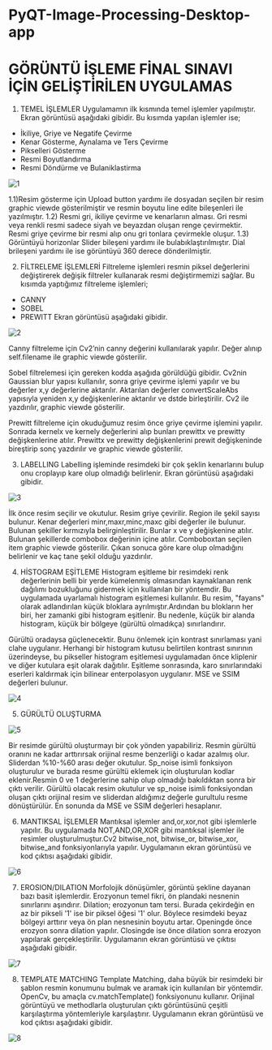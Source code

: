 # PyQT-Image-Processing-Desktop-app

# GÖRÜNTÜ İŞLEME FİNAL SINAVI İÇİN GELİŞTİRİLEN UYGULAMAS

1. TEMEL İŞLEMLER
Uygulamamın ilk kısmında temel işlemler yapılmıştır. Ekran görüntüsü aşağıdaki gibidir.
Bu kısımda yapılan işlemler ise;
- İkiliye, Griye ve Negatife Çevirme
- Kenar Gösterme, Aynalama ve Ters Çevirme
- Pikselleri Gösterme
- Resmi Boyutlandırma
- Resmi Döndürme ve Bulaniklastirma

![1](https://user-images.githubusercontent.com/8350817/42125898-0959f7fc-7c88-11e8-934b-7d61f5761f09.jpg)

1.1)Resim gösterme için Upload button yardımı ile dosyadan seçilen bir resim graphic viewde gösterilmiştir ve resmin boyutu line edite bileşenleri ile yazılmıştır.
1.2) Resmi gri, ikiliye çevirme ve kenarlarıın alması. Gri resmi veya renkli resmi sadece siyah ve beyazdan oluşan renge çevirmektir. Resmi griye çevirme bir resmi alıp onu gri tonlara çevirmekle oluşur.
1.3) Görüntüyü horizonlar Slider bileşeni yardımı ile bulabıklaştırılmıştır. Dial brileşeni yardımı ile ise görüntüyü 360 derece dönderilmiştir.

2. FİLTRELEME İŞLEMLERİ
Filtreleme işlemleri resmin piksel değerlerini değiştirerek değişik filtreler kullanarak resmi değiştirmemizi sağlar. Bu kısımda yaptığımız filtreleme işlemleri;
- CANNY
- SOBEL
- PREWITT
Ekran görüntüsü aşağıdaki gibidir.

![2](https://user-images.githubusercontent.com/8350817/42125899-098127d2-7c88-11e8-90c3-3fe5109cde63.jpg)

Canny filtreleme için Cv2’nin canny değerini kullanılarak yapılır. Değer alınıp self.filename ile graphic viewde gösterilir.

Sobel filtrelemesi için gereken kodda aşağıda görüldüğü gibidir. Cv2nin Gaussian blur yapısı kullanılır, sonra griye çevirme işlemi yapılır ve bu değerler x,y değerlerine aktarılır. Aktarılan değerler convertScaleAbs yapısıyla yeniden x,y değişkenlerine aktarılır ve dstde birleştirilir. Cv2 ile yazdırılır, graphic viewde gösterilir.

Prewitt filtreleme için okuduğumuz resim önce griye çevirme işlemini yapılır. Sonrada kernelx ve kernely değerlerini alıp bunları prewittx ve prewitty değişkenlerine atılır. Prewittx ve prewitty değişkenlerini prewit değişkeninde bireştirip sonç yazdırılır ve graphic viewde gösterilir.  

3. LABELLING
Labelling işleminde resimdeki bir çok şeklin kenarlarını bulup onu croplayıp kare olup olmadığı belirlenir. Ekran görüntüsü aşağıdaki gibidir.

![3](https://user-images.githubusercontent.com/8350817/42125900-09ac219e-7c88-11e8-896e-3e27e6a0f22d.jpg)

İlk önce resim seçilir ve okutulur. Resim griye çevirilir. Region ile şekil sayısı bulunur. Kenar değerleri minr,maxr,minc,maxc gibi değerler ile bulunur. Bulunan şekiller kırmızıyla belirginleştirilir. Bunlar x ve y değişkenine atılır. Bulunan şekillerde combobox değerinin içine atılır. Comboboxtan seçilen item graphic viewde gösterilir. Çıkan sonuca göre kare olup olmadığını belirlenir ve kaç tane şekil olduğu yazdırılır.

4. HİSTOGRAM EŞİTLEME
Histogram eşitleme bir resimdeki renk değerlerinin belli bir yerde kümelenmiş olmasından kaynaklanan renk dağılımı bozukluğunu gidermek için kullanılan bir yöntemdir. 
Bu uygulamada uyarlamalı histogram eşitlemesi kullanılır. Bu resim, "fayans" olarak adlandırılan küçük bloklara ayrılmıştır.Ardından bu blokların her biri, her zamanki gibi histogram eşitlenir. Bu nedenle, küçük bir alanda histogram, küçük bir bölgeye (gürültü olmadıkça) sınırlandırır. 

Gürültü oradaysa güçlenecektir. Bunu önlemek için kontrast sınırlaması yani clahe uygulanır. Herhangi bir histogram kutusu belirtilen kontrast sınırının üzerindeyse, bu pikseller histogram eşitlemesi uygulamadan önce kliplenir ve diğer kutulara eşit olarak dağıtılır. Eşitleme sonrasında, karo sınırlarındaki eserleri kaldırmak için bilinear enterpolasyon uygulanır. MSE ve SSIM değerleri bulunur.

![4](https://user-images.githubusercontent.com/8350817/42125901-09dac09e-7c88-11e8-9dba-a925864aba74.jpg)

5. GÜRÜLTÜ OLUŞTURMA

![5](https://user-images.githubusercontent.com/8350817/42125902-0a09acba-7c88-11e8-8077-4afe2bcf5484.jpg)

Bir resimde gürültü oluşturmayı bir çok yönden yapabiliriz. Resmin gürültü oranını ne kadar arttırırsak orijinal resme benzerliği o kadar azalmış olur. Sliderdan %10-%60 arası değer okutulur. Sp_noise isimli fonksiyon oluşturulur ve  burada resme gürültü eklemek için oluşturulan kodlar eklenir.Resmin 0 ve 1 değerlerine sahip olup olmadığı bakıldıktan sonra bir çıktı verilir. Gürültü olacak resim okutulur ve sp_noise isimli fonksiyondan oluşan çıktı orijinal resim ve sliderdan aldığımız değerle gurultulu resme dönüştürülür. En sonunda da MSE ve SSIM değerleri hesaplanır.

6. MANTIKSAL İŞLEMLER
Mantıksal işlemler and,or,xor,not gibi işlemlerle yapılır. Bu uygulamada NOT,AND,OR,XOR gibi mantıksal işlemler ile resimler oluşturulmuştur.Cv2 bitwise_not, bitwise_or, bitwise_xor, bitwise_and fonksiyonlarıyla yapılır. Uygulamanın ekran görüntüsü ve kod çıktısı aşağıdaki gibidir.

![6](https://user-images.githubusercontent.com/8350817/42125903-0a2d5098-7c88-11e8-9233-5e8e8aefd79b.jpg)

7. EROSION/DILATION
Morfolojik dönüşümler, görüntü şekline dayanan bazı basit işlemlerdir. Erozyonun temel fikri, ön plandaki nesnenin sınırlarını aşındırır. Dilation; erozyonun tam tersi. Burada çekirdeğin en az bir pikseli '1' ise bir piksel öğesi '1' olur. Böylece resimdeki beyaz bölgeyi arttırır veya ön plan nesnesinin boyutu artar. Openingde önce erozyon sonra dilation yapılır. Closingde ise önce dilation sonra erozyon yapılarak gerçekleştirilir. Uygulamanın ekran görüntüsü ve çıktısı aşağıdaki gibidir.

![7](https://user-images.githubusercontent.com/8350817/42125904-0a511ac8-7c88-11e8-8d67-0a9e66d16524.jpg)

8. TEMPLATE MATCHING
Template Matching, daha büyük bir resimdeki bir şablon resmin konumunu bulmak ve aramak için kullanılan bir yöntemdir. OpenCv, bu amaçla cv.matchTemplate() fonksiyonunu kullanır. Orijinal görüntüyü ve methodlarla oluşturulan çıktı görüntüsünü çeşitli karşılaştırma yöntemleriyle karşılaştırır. Uygulamanın ekran görüntüsü ve kod çıktısı aşağıdaki gibidir.

![8](https://user-images.githubusercontent.com/8350817/42125905-0a730854-7c88-11e8-87bc-7ceb30bdb056.jpg)



